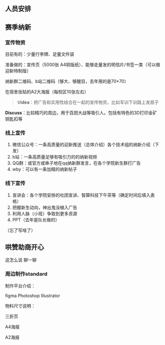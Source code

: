 ## 人员安排


## 赛季纳新 
### 宣传物资

目前有的：少量行李牌、足量文件袋

准备做的：宣传页（5000张 A4铜版纸）、能够走量发的明信片/书签一类（可以做迎新特制版）

纳新群二维码、b站二维码（够大、够醒目，去年用的是70\*70）

在宿舍张贴的A2大海报（每校区10张左右）

> **💡idea**：把广告和实用性结合在一起的宣传物资，比如军训下训路上发扇子

**Discuss**：比较精巧的周边，用于百团大战等吸引人。包括有特色的3D打印金矿钥匙扣等

### 线上宣传

1. 微信公众号：一条高质量的迎新推送（总体介绍）各个技术组的纳新介绍（下发）
2. b站：一条高质量足够有吸引力的的纳新视频
3. QQ群：或官方或串子地在qq纳新群发言，在各个学院新生群打广告
4. wby：可以有一条加精的纳新帖子

### 线下宣传

1. 宣讲会：各个学院安排的社团宣讲、智算科技下午茶等（确定时间后填入表格）
2. 把握新生动向，神出鬼没植入广告
3. 利用人脉（小班）争取到更多资源
4. PPT（去年是队长做的）


（忘了写啥了）



## 哄赞助商开心

这怎么说 聊一聊



### 周边制作standard

制作平台介绍：

figma Photoshop Illustrator

物料尺寸说明：

三折页

A4海报

A2海报




